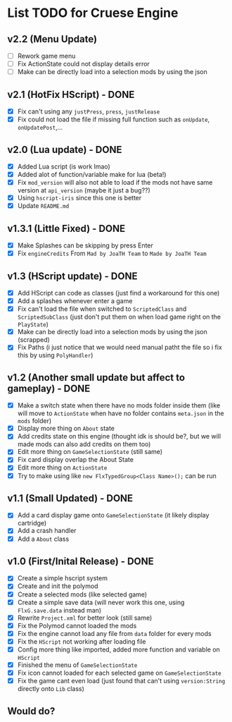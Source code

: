 # List TODO for Cruese Engine
## v2.2 (Menu Update)
- [ ] Rework game menu
- [ ] Fix ActionState could not display details error
- [ ] Make can be directly load into a selection mods by using the json

## v2.1 (HotFix HScript) - DONE
- [X] Fix can't using any `justPress`, `press`, `justRelease`
- [X] Fix could not load the file if missing full function such as `onUpdate`, `onUpdatePost`,...

## v2.0 (Lua update) - DONE
- [X] Added Lua script (is work lmao)
- [X] Added alot of function/variable make for lua (beta!)
- [X] Fix `mod_version` will also not able to load if the mods not have same version at `api_version` (maybe it just a bug??)
- [X] Using `hscript-iris` since this one is better
- [X] Update `README.md`

## v1.3.1 (Little Fixed) - DONE
- [X] Make Splashes can be skipping by press Enter
- [X] Fix `engineCredits` From `Mad by JoaTH Team` to `Made by JoaTH Team`

## v1.3 (HScript update) - DONE
- [X] Add HScript can code as classes (just find a workaround for this one)
- [X] Add a splashes whenever enter a game
- [X] Fix can't load the file when switched to `ScriptedClass` and `ScriptedSubClass` (just don't put them on when load game right on the `PlayState`)
- [X] Make can be directly load into a selection mods by using the json (scrapped)
- [X] Fix Paths (i just notice that we would need manual patht the file so i fix this by using `PolyHandler`)

## v1.2 (Another small update but affect to gameplay) - DONE
- [X] Make a switch state when there have no mods folder inside them (like will move to `ActionState` when have no folder contains `meta.json` in the `mods` folder)
- [X] Display more thing on `About` state
- [X] Add credits state on this engine (thought idk is should be?, but we will made mods can also add credits on them too)
- [X] Edit more thing on `GameSelectionState` (still same)
- [X] Fix card display overlap the About State
- [X] Edit more thing on `ActionState`
- [X] Try to make using like `new FlxTypedGroup<Class Name>();` can be run

## v1.1 (Small Updated) - DONE
- [X] Add a card display game onto `GameSelectionState` (it likely display cartridge)
- [X] Add a crash handler
- [X] Add a `About` class

## v1.0 (First/Inital Release) - DONE
- [X] Create a simple hscript system
- [X] Create and init the polymod
- [X] Create a selected mods (like selected game)
- [X] Create a simple save data (will never work this one, using `FlxG.save.data` instead man)
- [X] Rewrite `Project.xml` for better look (still same)
- [X] Fix the Polymod cannot loaded the mods
- [X] Fix the engine cannot load any file from `data` folder for every mods
- [X] Fix the `HScript` not working after loading file
- [X] Config more thing like imported, added more function and variable on `HScript`
- [X] Finished the menu of `GameSelectionState`
- [X] Fix icon cannot loaded for each selected game on `GameSelectionState`
- [X] Fix the game cant even load (just found that can't using `version:String` directly onto `Lib` class)

## Would do?
